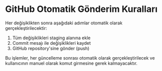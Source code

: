 # GitHub Otomatik Gönderim Kuralları

Her değişiklikten sonra aşağıdaki adımlar otomatik olarak gerçekleştirilecektir:

1. Tüm değişiklikleri staging alanına ekle
2. Commit mesajı ile değişiklikleri kaydet
3. GitHub repository'sine gönder (push)

Bu işlemler, her güncelleme sonrası otomatik olarak gerçekleştirilecek ve kullanıcının manuel olarak komut girmesine gerek kalmayacaktır. 